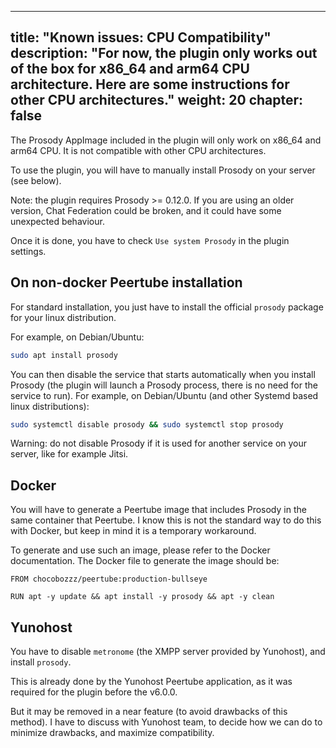 <!--
SPDX-FileCopyrightText: 2024 John Livingston <https://www.john-livingston.fr/>

SPDX-License-Identifier: AGPL-3.0-only
-->

---
title: "Known issues: CPU Compatibility"
description: "For now, the plugin only works out of the box for x86_64 and arm64 CPU architecture. Here are some instructions for other CPU architectures."
weight: 20
chapter: false
---

The Prosody AppImage included in the plugin will only work on x86_64 and arm64 CPU.
It is not compatible with other CPU architectures.

To use the plugin, you will have to manually install Prosody on your server
(see below).

Note: the plugin requires Prosody >= 0.12.0.
If you are using an older version, Chat Federation could be broken, and it could have some unexpected behaviour.

Once it is done, you have to check `Use system Prosody` in the plugin settings.

## On non-docker Peertube installation

For standard installation, you just have to install the official `prosody` package for your linux distribution.

For example, on Debian/Ubuntu:

```bash
sudo apt install prosody
```

You can then disable the service that starts automatically when you install Prosody (the plugin will launch a Prosody process, there is no need for the service to run).
For example, on Debian/Ubuntu (and other Systemd based linux distributions):

```bash
sudo systemctl disable prosody && sudo systemctl stop prosody
```

Warning: do not disable Prosody if it is used for another service on your server, like for example Jitsi.

## Docker

You will have to generate a Peertube image that includes Prosody in the same container that Peertube.
I know this is not the standard way to do this with Docker, but keep in mind it is a temporary workaround.

To generate and use such an image, please refer to the Docker documentation.
The Docker file to generate the image should be:

```Docker
FROM chocobozzz/peertube:production-bullseye

RUN apt -y update && apt install -y prosody && apt -y clean
```

## Yunohost

You have to disable `metronome` (the XMPP server provided by Yunohost), and install `prosody`.

This is already done by the Yunohost Peertube application, as it was required for the plugin before the v6.0.0.

But it may be removed in a near feature (to avoid drawbacks of this method).
I have to discuss with Yunohost team, to decide how we can do to minimize drawbacks, and maximize compatibility.
